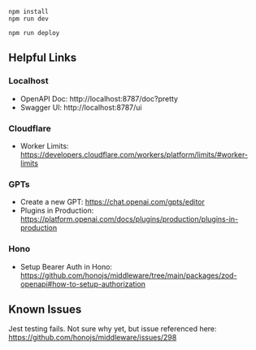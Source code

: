```
npm install
npm run dev
```

```
npm run deploy
```

## Helpful Links

### Localhost
- OpenAPI Doc: http://localhost:8787/doc?pretty
- Swagger UI: http://localhost:8787/ui

### Cloudflare
- Worker Limits: https://developers.cloudflare.com/workers/platform/limits/#worker-limits

### GPTs
- Create a new GPT: https://chat.openai.com/gpts/editor
- Plugins in Production: https://platform.openai.com/docs/plugins/production/plugins-in-production

### Hono
- Setup Bearer Auth in Hono: https://github.com/honojs/middleware/tree/main/packages/zod-openapi#how-to-setup-authorization

## Known Issues

Jest testing fails. Not sure why yet, but issue referenced here: https://github.com/honojs/middleware/issues/298
